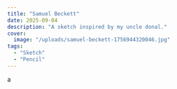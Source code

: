 ```yaml
---
title: "Samuel Beckett"
date: 2025-09-04
description: "A sketch inspired by my uncle donal."
cover:
  image: "/uploads/samuel-beckett-1756944320046.jpg"
tags:
  - "Sketch"
  - "Pencil"
---
```


a
